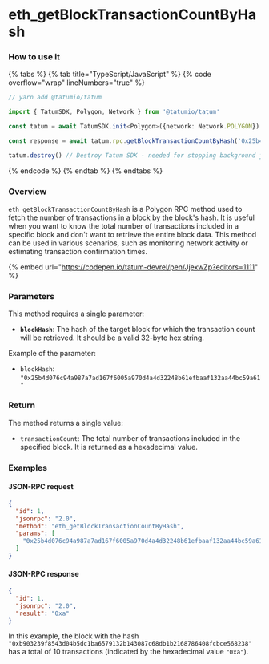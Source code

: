 # eth\_getBlockTransactionCountByHash

### How to use it

{% tabs %}
{% tab title="TypeScript/JavaScript" %}
{% code overflow="wrap" lineNumbers="true" %}
```typescript
// yarn add @tatumio/tatum

import { TatumSDK, Polygon, Network } from '@tatumio/tatum'

const tatum = await TatumSDK.init<Polygon>({network: Network.POLYGON})

const response = await tatum.rpc.getBlockTransactionCountByHash('0x25b4d076c94a987a7ad167f6005a970d4a4d32248b61efbaaf132aa44bc59a61')

tatum.destroy() // Destroy Tatum SDK - needed for stopping background jobs
```
{% endcode %}
{% endtab %}
{% endtabs %}

### Overview

`eth_getBlockTransactionCountByHash` is a Polygon RPC method used to fetch the number of transactions in a block by the block's hash. It is useful when you want to know the total number of transactions included in a specific block and don't want to retrieve the entire block data. This method can be used in various scenarios, such as monitoring network activity or estimating transaction confirmation times.

{% embed url="https://codepen.io/tatum-devrel/pen/JjexwZp?editors=1111" %}

### Parameters

This method requires a single parameter:

* **`blockHash`**: The hash of the target block for which the transaction count will be retrieved. It should be a valid 32-byte hex string.

Example of the parameter:

* `blockHash`: `"0x25b4d076c94a987a7ad167f6005a970d4a4d32248b61efbaaf132aa44bc59a61"`

### Return

The method returns a single value:

* `transactionCount`: The total number of transactions included in the specified block. It is returned as a hexadecimal value.

### Examples

#### JSON-RPC request

```json
{
  "id": 1,
  "jsonrpc": "2.0",
  "method": "eth_getBlockTransactionCountByHash",
  "params": [
    "0x25b4d076c94a987a7ad167f6005a970d4a4d32248b61efbaaf132aa44bc59a61"
  ]
}
```

#### JSON-RPC response

```json
{
  "id": 1,
  "jsonrpc": "2.0",
  "result": "0xa"
}
```

In this example, the block with the hash `"0xb903239f8543d04b5dc1ba6579132b143087c68db1b2168786408fcbce568238"` has a total of 10 transactions (indicated by the hexadecimal value `"0xa"`).
